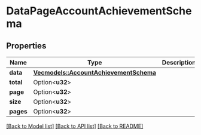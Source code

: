 # DataPageAccountAchievementSchema

## Properties

Name | Type | Description | Notes
------------ | ------------- | ------------- | -------------
**data** | [**Vec<models::AccountAchievementSchema>**](AccountAchievementSchema.md) |  | 
**total** | Option<**u32**> |  | 
**page** | Option<**u32**> |  | 
**size** | Option<**u32**> |  | 
**pages** | Option<**u32**> |  | [optional]

[[Back to Model list]](../README.md#documentation-for-models) [[Back to API list]](../README.md#documentation-for-api-endpoints) [[Back to README]](../README.md)


